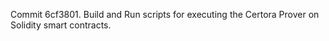 Commit 6cf3801.                    Build and Run scripts for executing the Certora Prover on Solidity smart contracts.